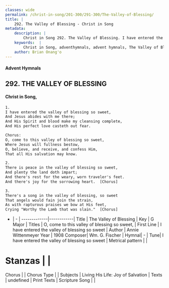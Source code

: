 ```yaml
---
classes: wide
permalink: /christ-in-song/201-300/291-300/The-Valley-of-Blessing/
title: |
    292. The Valley of Blessing - Christ in Song
metadata:
    description: |
        Christ in Song 292. The Valley of Blessing. I have entered the valley of blessing so sweet, And Jesus abides with me there; And His Spirit and blood make my cleansing complete, And His perfect love casteth out fear. Chorus: O, come to this valley of blessing so sweet, Where Jesus will fullness bestow, O, believe, and receive, and confess Him, That all His salvation may know.
    keywords:  |
        Christ in Song, adventhymnals, advent hymnals, The Valley of Blessing, I have entered the valley of blessing so sweet. O, come to this valley of blessing so sweet,
    author: Brian Onang'o
---
```


#### Advent Hymnals
## 292. THE VALLEY OF BLESSING
####  Christ in Song,

```txt
1.
I have entered the valley of blessing so sweet,
And Jesus abides with me there;
And His Spirit and blood make my cleansing complete,
And His perfect love casteth out fear.

Chorus:
O, come to this valley of blessing so sweet,
Where Jesus will fullness bestow,
O, believe, and receive, and confess Him,
That all His salvation may know.

2.
There is peace in the valley of blessing so sweet,
And plenty the land doth impart;
And there's rest for the weary, worn traveler's feet.
And there's joy for the sorrowing heart.  [Chorus]

3.
There's a song in the valley of blessing, so sweet
That angels would fain join the strain,
As with rapturous praises we bow at His feet,
Crying "Worthy the Lamb that was slain."  [Chorus]

```

- |   -  |
-------------|------------|
Title | The Valley of Blessing |
Key | G Major |
Titles | O, come to this valley of blessing so sweet, |
First Line | I have entered the valley of blessing so sweet |
Author | Annie Wittenmeyer
Year | 1908
Composer| Wm. G. Fischer |
Hymnal|  - |
Tune| I have entered the valley of blessing so sweet |
Metrical pattern | |
# Stanzas |  |
Chorus |  |
Chorus Type |  |
Subjects | Living His Life: Joy of Salvation |
Texts | undefined |
Print Texts | 
Scripture Song |  |
    
